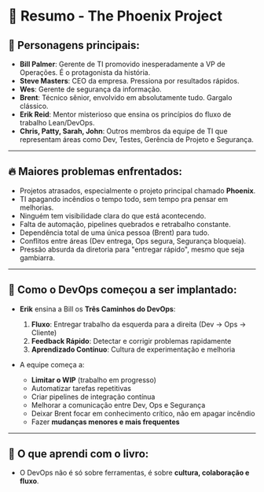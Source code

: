 # 📘 Resumo - The Phoenix Project

## 👥 Personagens principais:

- **Bill Palmer**: Gerente de TI promovido inesperadamente a VP de Operações. É o protagonista da história.
- **Steve Masters**: CEO da empresa. Pressiona por resultados rápidos.
- **Wes**: Gerente de segurança da informação.
- **Brent**: Técnico sênior, envolvido em absolutamente tudo. Gargalo clássico.
- **Erik Reid**: Mentor misterioso que ensina os princípios do fluxo de trabalho Lean/DevOps.
- **Chris, Patty, Sarah, John**: Outros membros da equipe de TI que representam áreas como Dev, Testes, Gerência de Projeto e Segurança.

---

## 🔥 Maiores problemas enfrentados:

- Projetos atrasados, especialmente o projeto principal chamado **Phoenix**.
- TI apagando incêndios o tempo todo, sem tempo pra pensar em melhorias.
- Ninguém tem visibilidade clara do que está acontecendo.
- Falta de automação, pipelines quebrados e retrabalho constante.
- Dependência total de uma única pessoa (Brent) para tudo.
- Conflitos entre áreas (Dev entrega, Ops segura, Segurança bloqueia).
- Pressão absurda da diretoria para "entregar rápido", mesmo que seja gambiarra.

---

## 🚀 Como o DevOps começou a ser implantado:

- **Erik** ensina a Bill os **Três Caminhos do DevOps**:
  1. **Fluxo**: Entregar trabalho da esquerda para a direita (Dev → Ops → Cliente)
  2. **Feedback Rápido**: Detectar e corrigir problemas rapidamente
  3. **Aprendizado Contínuo**: Cultura de experimentação e melhoria

- A equipe começa a:
  - **Limitar o WIP** (trabalho em progresso)
  - Automatizar tarefas repetitivas
  - Criar pipelines de integração contínua
  - Melhorar a comunicação entre Dev, Ops e Segurança
  - Deixar Brent focar em conhecimento crítico, não em apagar incêndio
  - Fazer **mudanças menores e mais frequentes**

---

## 🧠 O que aprendi com o livro:

- O DevOps não é só sobre ferramentas, é sobre **cultura, colaboração e fluxo**.
